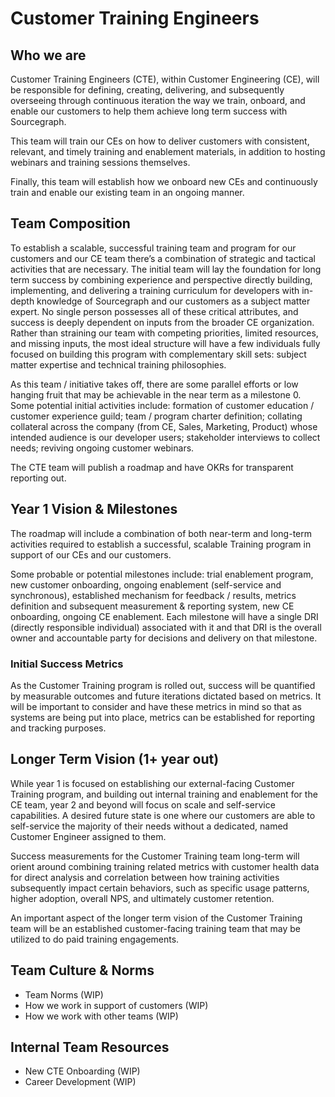 # Customer Training Engineers

## Who we are

Customer Training Engineers (CTE), within Customer Engineering (CE), will be responsible for defining, creating, delivering, and subsequently overseeing through continuous iteration the way we train, onboard, and enable our customers to help them achieve long term success with Sourcegraph.

This team will train our CEs on how to deliver customers with consistent, relevant, and timely training and enablement materials, in addition to hosting webinars and training sessions themselves.

Finally, this team will establish how we onboard new CEs and continuously train and enable our existing team in an ongoing manner.

## Team Composition

To establish a scalable, successful training team and program for our customers and our CE team there’s a combination of strategic and tactical activities that are necessary. The initial team will lay the foundation for long term success by combining experience and perspective directly building, implementing, and delivering a training curriculum for developers with in-depth knowledge of Sourcegraph and our customers as a subject matter expert. No single person possesses all of these critical attributes, and success is deeply dependent on inputs from the broader CE organization. Rather than straining our team with competing priorities, limited resources, and missing inputs, the most ideal structure will have a few individuals fully focused on building this program with complementary skill sets: subject matter expertise and technical training philosophies.

As this team / initiative takes off, there are some parallel efforts or low hanging fruit that may be achievable in the near term as a milestone 0. Some potential initial activities include: formation of customer education / customer experience guild; team / program charter definition; collating collateral across the company (from CE, Sales, Marketing, Product) whose intended audience is our developer users; stakeholder interviews to collect needs; reviving ongoing customer webinars.

The CTE team will publish a roadmap and have OKRs for transparent reporting out.

## Year 1 Vision & Milestones

The roadmap will include a combination of both near-term and long-term activities required to establish a successful, scalable Training program in support of our CEs and our customers.

Some probable or potential milestones include: trial enablement program, new customer onboarding, ongoing enablement (self-service and synchronous), established mechanism for feedback / results, metrics definition and subsequent measurement & reporting system, new CE onboarding, ongoing CE enablement. Each milestone will have a single DRI (directly responsible individual) associated with it and that DRI is the overall owner and accountable party for decisions and delivery on that milestone.

### Initial Success Metrics

As the Customer Training program is rolled out, success will be quantified by measurable outcomes and future iterations dictated based on metrics. It will be important to consider and have these metrics in mind so that as systems are being put into place, metrics can be established for reporting and tracking purposes.

## Longer Term Vision (1+ year out)

While year 1 is focused on establishing our external-facing Customer Training program, and building out internal training and enablement for the CE team, year 2 and beyond will focus on scale and self-service capabilities. A desired future state is one where our customers are able to self-service the majority of their needs without a dedicated, named Customer Engineer assigned to them.

Success measurements for the Customer Training team long-term will orient around combining training related metrics with customer health data for direct analysis and correlation between how training activities subsequently impact certain behaviors, such as specific usage patterns, higher adoption, overall NPS, and ultimately customer retention.

An important aspect of the longer term vision of the Customer Training team will be an established customer-facing training team that may be utilized to do paid training engagements.

## Team Culture & Norms

- Team Norms (WIP)
- How we work in support of customers (WIP)
- How we work with other teams (WIP)

## Internal Team Resources

- New CTE Onboarding (WIP)
- Career Development (WIP)
